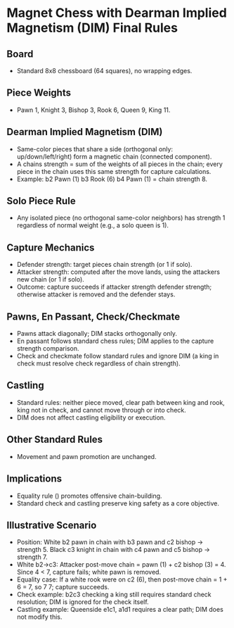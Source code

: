 ﻿# Magnet Chess with Dearman Implied Magnetism (DIM)  Final Rules

## Board
- Standard 8x8 chessboard (64 squares), no wrapping edges.

## Piece Weights
- Pawn 1, Knight 3, Bishop 3, Rook 6, Queen 9, King 11.

## Dearman Implied Magnetism (DIM)
- Same-color pieces that share a side (orthogonal only: up/down/left/right) form a magnetic chain (connected component).
- A chains strength = sum of the weights of all pieces in the chain; every piece in the chain uses this same strength for capture calculations.
- Example: b2 Pawn (1)  b3 Rook (6)  b4 Pawn (1) = chain strength 8.

## Solo Piece Rule
- Any isolated piece (no orthogonal same-color neighbors) has strength 1 regardless of normal weight (e.g., a solo queen is 1).

## Capture Mechanics
- Defender strength: target pieces chain strength (or 1 if solo).
- Attacker strength: computed after the move lands, using the attackers new chain (or 1 if solo).
- Outcome: capture succeeds if attacker strength  defender strength; otherwise attacker is removed and the defender stays.

## Pawns, En Passant, Check/Checkmate
- Pawns attack diagonally; DIM stacks orthogonally only.
- En passant follows standard chess rules; DIM applies to the capture strength comparison.
- Check and checkmate follow standard rules and ignore DIM (a king in check must resolve check regardless of chain strength).

## Castling
- Standard rules: neither piece moved, clear path between king and rook, king not in check, and cannot move through or into check.
- DIM does not affect castling eligibility or execution.

## Other Standard Rules
- Movement and pawn promotion are unchanged.

## Implications
- Equality rule () promotes offensive chain-building.
- Standard check and castling preserve king safety as a core objective.

## Illustrative Scenario
- Position: White b2 pawn in chain with b3 pawn and c2 bishop → strength 5. Black c3 knight in chain with c4 pawn and c5 bishop → strength 7.
- White b2→c3: Attacker post-move chain = pawn (1) + c2 bishop (3) = 4. Since 4 < 7, capture fails; white pawn is removed.
- Equality case: If a white rook were on c2 (6), then post-move chain = 1 + 6 = 7, so 7  7; capture succeeds.
- Check example: b2c3 checking a king still requires standard check resolution; DIM is ignored for the check itself.
- Castling example: Queenside e1c1, a1d1 requires a clear path; DIM does not modify this.
